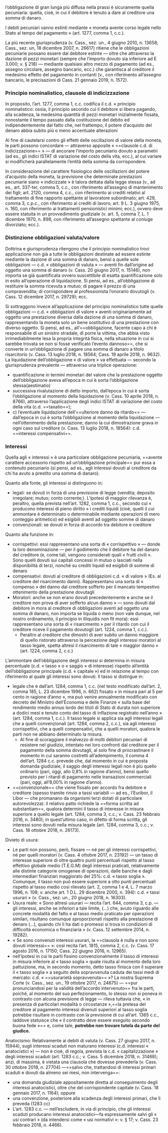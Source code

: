 l’obbligazione di gran lunga più diffusa nella prassi è sicuramente quella pecuniaria: quella, cioè, in cui il debitore è tenuto a dare al creditore una somma di danaro.

I debiti pecuniari vanno estinti mediante « moneta avente corso legale nello Stato al tempo del pagamento » (art. 1277, comma 1, c.c.).

La più recente giurisprudenza (v. Cass., sez. un., 4 giugno 2010, n. 13658; Cass., sez. un, 18 dicembre 2007, n. 26617) ritiene che le  obbligazioni pecuniarie possano essere dal debitore estinte — oltre che attraverso la dazione di pezzi monetari (sempre che l’importo dovuto sia inferiore ad E 3.000; v. § 218) — mediante qualsiasi altro mezzo di pagamento (ad es., assegno circolare, assegno bancario, ecc.) che garantisca al creditore il medesimo effetto del pagamento in contanti (v., con riferimento all’assegno bancario, le precisazioni di Cass. 21 gennaio 2019, n. 1572).


### Principio nominalistico, clausole di indicizzazione
In proposito, l’art. 1277, comma 1, c.c. codifica il c.d. « principio nominalistico: ossia, il principio secondo cui il debitore si libera pagando, alla scadenza, la medesima quantità di pezzi monetari inizialmente fissata, nonostante il tempo passato dalla costituzione del debito ed indipendentemente dal fatto che, nel frattempo, il potere
d’acquisto del denaro abbia subito più o meno accentuate alterazioni

Al fine di cautelarsi contro gli effetti delle oscillazioni di valore della moneta, le parti possono concordare — attraverso apposite « ==clausole c.d. di indicizzazione== » — di ancorare l’importo pecuniario dovuto a parametri (ad es., gli indici ISTAT di variazione del costo della vita, ecc.), al cui variare si modificherà parallelamente l’entità della somma da corrispondere.

In considerazione del carattere fisiologico delle oscillazioni del potere d’acquisto della moneta, la previsione che determinate prestazioni pecuniarie siano « indicizzate » è talora dettata dalla legge stessa (v., ad es., art. 337-ter, comma 5, c.c., con riferimento all’assegno di mantenimento dei figli; art. 2120, comma 4, c.c., con riferimento ai crediti relativi al trattamento di fine rapporto spettante al lavoratore subordinato; art. 429, comma 3, c.p.c., con riferimento ai crediti di lavoro; art. 9 L. 3 giugno 1975, n. 160, con riferimento ai trattamenti pensionistici minimi; ecc.), ovvero deve essere statuita in un provvedimento giudiziale (v. art. 5, comma 7, L. 1 dicembre 1970, n. 898, con riferimento all’assegno spettante al coniuge divorziato; ecc.).
### Distinzione obbligazioni valuta/valore
Dottrina e giurisprudenza ritengono che il principio nominalistico trovi applicazione non già a tutte le obbligazioni destinate ad essere estinte mediante la dazione di una somma di danaro, bensì a quelle sole obbligazioni — c.d. « obbligazioni di valuta » — aventi fin dall’origine ad oggetto una somma di danaro (v. Cass. 20 giugno 2017,
n. 15146), non importa se già quantificata ovvero suscettibile di esatta quantificazione solo in esito all’operazione di liquidazione. Si  pensi, ad es., all’obbligazione di restituire la somma ricevuta a mutuo; di pagare il prezzo di una compravendita; di corrispondere al professionista l’onorario dovutogli (v. Cass. 12 dicembre 2017, n. 29729); ecc.

Si sottraggono invece all’applicazione del principio nominalistico tutte quelle obbligazioni — c.d. « obbligazioni di valore » aventi originariamente ad oggetto una prestazione diversa dalla dazione di una somma di danaro, rappresentando la moneta solo un bene sostitutivo di una prestazione con diverso oggetto. Si pensi, ad es., all’==obbligazione, facente capo a chi è responsabile di un sinistro stradale, di porre la vittima, che abbia visto irrimediabilmente lesa la propria integrità fisica, nella situazione in cui si sarebbe trovata se non si fosse verificato l’evento dannoso==, che si converte in un’obbligazione di pagare una somma di danaro a titolo risarcitorio (v. Cass. 13 luglio 2018, n. 18564; Cass. 19 aprile 2018, n. 9632).
La liquidazione dell’obbligazione « di valore » va effettuata — secondo la giurisprudenza prevalente — attraverso una triplice operazione:
- quantificazione in termini monetari del valore che la prestazione oggetto dell’obbligazione aveva all’epoca in cui è sorta l’obbligazione stessa(aestimatio)
- successiva rivalutazione  di detto importo, dall’epoca in cui è sorta l’obbligazione al momento della liquidazione (v. Cass. 10 aprile 2018, n. 8766), attraverso l’applicazione degli indici ISTAT di variazione del costo della vita (c.d. ==taxatio==);
- c) l’eventuale liquidazione dell’==ulteriore danno da ritardo== — dall’epoca in cui è sorta l’obbligazione al momento della liquidazione — nell’ottenimento della prestazione; danno la cui dimostrazione grava in ogni caso sul creditore (v. Cass. 13 luglio 2018, n. 18564): c.d. ==interessi compensativi==.

### Interessi
Quella agli « interessi » è una particolare obbligazione pecuniaria, ==avente carattere accessorio rispetto ad un’obbligazione principale== pur essa a contenuto pecuniario (si pensi, ad es., agli interessi dovuti al creditore da chi ha avuto a prestito una somma di danaro).

Quanto alla fonte, gli interessi si distinguono in:
- legali: se dovuti in forza di una previsione di legge (vendita; deposito irregolare; mutuo; conto corrente;). L’ipotesi di maggior rilevanza è, peraltro, quella prevista nell’art. 1282, comma 1, c.c., secondo cui « producono interessi di pieno diritto » i crediti liquidi (cioè, quelli il cui ammontare è determinato o determinabile mediante operazioni di mero conteggio aritmetico) ed esigibili aventi ad oggetto somme di danaro
- convenzionali: se dovuti in forza di accordo tra debitore e creditore

Quanto alla funzione in:
- corrispettivi: essi rappresentano una sorta di « corrispettivo » — donde la loro denominazione — per il godimento che il debitore ha del danaro del creditore (e, come tali, vengono considerati quali « frutti civili ». Sono quelli dovuti sui capitali concessi in mutuo o lasciati nella disponibilità di terzi, nonché su crediti liquidi ed esigibili di somme di denaro
- compensativi: dovuti al creditore di obbligazioni c.d. « di valore » (Es. al creditore del risarcimento danni). Rappresentano una sorta di « compenso » del danno dal creditore sofferto per il mancato tempestivo ottenimento della prestazione dovutagli
- Moratori:  anche se non erano dovuti precedentemente e anche se il creditore non prova di aver sofferto alcun danno » — sono dovuti dal debitore in mora al creditore di obbligazioni aventi ad oggetto una somma di danaro, non importa se liquida o meno (non vale dunque, nel nostro ordinamento, il principio in illiquidis non fit mora): essi rappresentano una sorta di « risarcimento » per il ritardo con cui il creditore riceve il pagamento dovutogli (art. 1224, comma 1, c.c.).
	- Peraltro al creditore che dimostri di aver subito un danno maggiore di quello ristorato attraverso la percezione degli interessi moratori al tasso legale, spetta altresì il risarcimento di tale « maggior danno » (art. 1224, comma 2, c.c.)

L’ammontare dell’obbligazione degli interessi si determina in misura percentuale (c.d. « tasso » o « saggio » di interesse) rispetto all’entità dell’obbligazione principale (c.d. « capitale ») ed in relazione al tempo con riferimento al quale gli interessi sono dovuti.
Il tasso si distingue in:
- legale che è dall’art. 1284, comma 1, c.c. (nel testo modificato dall’art. 2, comma 185, L. 23 dicembre 1996, n. 662) fissato « in misura pari al 5 per cento in ragione d’anno », ma può venire annualmente modificato con decreto del Ministro dell’Economia e delle Finanze « sulla base del rendimento medio annuo lordo dei titoli di Stato di durata non superiore a dodici mesi e tenuto conto del tasso di inflazione registrato nell’anno » (art. 1284, comma 1, c.c.). Il tasso legale si applica sia agli interessi legali che a quelli convenzionali (art. 1284, comma 2, c.c.), sia agli interessi corrispettivi, che a quelli compensativi, che a quelli moratori, qualora le parti non ne abbiano determinato la misura.
	- Al fine di scoraggiare il malvezzo di molti debitori pecuniari di resistere nel giudizio, intentato nei loro confronti dal creditore per il pagamento della somma dovutagli, al solo fine di procrastinare il momento in cui saranno costretti all’adempimento, il comma 4 dell’art. 1284 c.c. prevede che, dal momento in cui è proposta domanda giudiziale, il saggio degli interessi legali non è più quello ordinario (pari, oggi, allo 0,8% in ragione d’anno), bensì quello previsto per i ritardi di pagamento nelle transazioni commerciali (pari, oggi, all’8,00% in ragione d’anno).
- ==convenzionale== che viene fissato per accordo fra debitore e creditore (spesso tramite rinvio a tassi variabili — ad es., l’Euribor,  il Libor — che promanano da organismi terzi dotati di particolare autorevolezza): il relativo patto richiede la ==forma scritta ad substantiam==, qualora determini il tasso di interesse in misura superiore a quello legale (art. 1284, comma 3, c.c.; v. Cass. 23 febbraio 2016, n. 3480); in quest’ultimo caso, in difetto di forma scritta, gli interessi sono dovuti nella misura legale (art. 1284, comma 3, c.c.; v. Cass. 18 ottobre 2018, n. 26173).

Divieto di usura: 
- Le parti non possono, però, fissare — né per gli interessi corrispettivi, né per quelli moratori (v. Cass. 4 ottobre 2017, n. 23192) — un tasso di interesse superiore di oltre quattro punti percentuali rispetto al tasso effettivo globale medio (T.E.G.M) degli interessi praticati, relativamente alle distinte categorie omogenee di operazioni, dalle banche e dagli intermediari finanziari maggiorato del 25%: c.d. « tasso soglia ». Comunque, il tasso non può essere superiore a otto punti percentuali rispetto al tasso medio così rilevato (art. 2, comma 1 e 4, L. 7 marzo 1996, n. 108; v. anche art. 1 D.L. 29 dicembre 2000,  n. 394): c.d. « tassi usurari » (v. Cass., sez. un., 20 giugno 2018, n. 16303).
- Usura reale: « Sono altresì usurari — recita l’art. 644, comma 3, c.p. — gli  interessi, anche se inferiori a tale limite, (...) che, avuto riguardo alle  concrete modalità del fatto e al tasso medio praticato per operazioni  similari, risultano comunque sproporzionati rispetto alla prestazione di denaro (...), quando chi li ha dati o promessi si trova in condizioni di difficoltà economica o finanziaria » (v. Cass. 12 settembre 2014, n. 19282).
- « Se sono convenuti interessi usurari, la ==clausola è nulla e non sono dovuti interessi== »: così recita l’art. 1815, comma 2, c.c. (v. Cass. 17 agosto 2016, n. 17150; Cass. 22 giugno 2016, n. 12965).
- nell’ipotesi in cui le parti fissino convenzionalmente il tasso di interessi in misura inferiore al « tasso soglia » quale risulta al momento della loro pattuizione, ma, in secondo momento, detto tasso finisca con il superare il « tasso soglia » a seguito della sopravvenuta caduta dei tassi medi di mercato: c.d. « ==usurarietà sopravvenuta== »? La nostra Suprema Corte (v. Cass., sez. un., 19 ottobre 2017, n. 24675) — ==pur pronunciandosi per la validità dell’accordo intervenuto== fra le parti, poiché, al momento del suo perfezionamento, lo stesso non si poneva in contrasto con alcuna previsione di legge — rileva tuttavia che, « in presenza di particolari modalità o circostanze »,==la pretesa del creditore al pagamento interessi divenuti superiori al tasso soglia potrebbe risultare in contrasto con la previsione di cui all’art. 1365 c.c., laddove statuisce che « il contratto deve essere eseguito secondo buona fede »==  e, come tale, **potrebbe non trovare tutela da parte del giudice.**

Anatocismo: Relativamente ai debiti di valuta (v. Cass. 27 giugno 2017, n. 15944), sugli interessi scaduti non maturano interessi (c.d. interessi « anatocistici ») — non è cioè, di regola, prevista la c.d. « capitalizzazione » degli interessi scaduti (art. 1283 c.c.; v. Cass. 5 dicembre 2018, n. 31468); anzi, di massima, è vietata una clausola che dovesse prevederla (v. Cass. 30 ottobre 2018, n. 27704) —==salvo che, trattandosi di interessi primari scaduti e dovuti da almeno sei mesi, non intervenga==:
- una domanda giudiziale appositamente diretta al conseguimento degli interessi anatocistici, oltre che del corrispondente capitale (v. Cass. 18 gennaio 2017, n. 1164); oppure
- una convenzione, posteriore alla scadenza degli interessi primari, che li preveda (1283 cc)
- L’art. 1283 c.c. — nell’escludere, in via di principio, che gli interessi scaduti producano interessi anatocistici—fa espressamente salvi gli « usi contrari » (da intendersi come « usi normativi »: v. § 17; v. Cass. 23 febbraio 2018, n. 4466).